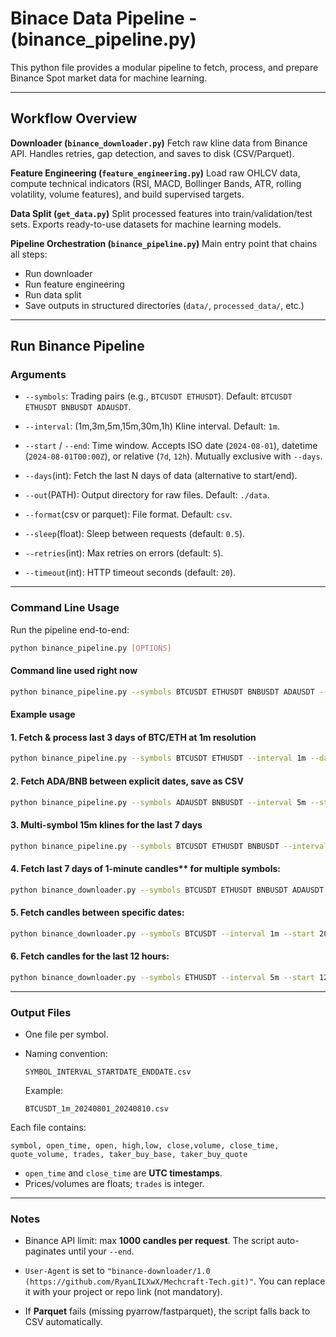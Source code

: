 # Binace Data Pipeline - (binance_pipeline.py)

This python file provides a modular pipeline to fetch, process, and prepare Binance Spot market data for machine learning. 

---

## Workflow Overview

**Downloader (`binance_downloader.py`)**
   Fetch raw kline data from Binance API. Handles retries, gap detection, and saves to disk (CSV/Parquet).

**Feature Engineering (`feature_engineering.py`)**
   Load raw OHLCV data, compute technical indicators (RSI, MACD, Bollinger Bands, ATR, rolling volatility, volume features), and build supervised targets.

**Data Split (`get_data.py`)**
   Split processed features into train/validation/test sets. Exports ready-to-use datasets for machine learning models.

**Pipeline Orchestration (`binance_pipeline.py`)**
   Main entry point that chains all steps:
   - Run downloader
   - Run feature engineering
   - Run data split
   - Save outputs in structured directories (`data/`, `processed_data/`, etc.)

---

## Run Binance Pipeline

### Arguments

- `--symbols`: Trading pairs (e.g., `BTCUSDT ETHUSDT`). Default: `BTCUSDT ETHUSDT BNBUSDT ADAUSDT`.

- `--interval`: (1m,3m,5m,15m,30m,1h) Kline interval. Default: `1m`.

- `--start` / `--end`: Time window. Accepts ISO date (`2024-08-01`), datetime (`2024-08-01T00:00Z`), or relative (`7d`, `12h`). Mutually exclusive with `--days`.

- `--days`(int): Fetch the last N days of data (alternative to start/end).

- `--out`(PATH): Output directory for raw files. Default: `./data`.

- `--format`(csv or parquet): File format. Default: `csv`.

- `--sleep`(float): Sleep between requests (default: `0.5`).

- `--retries`(int): Max retries on errors (default: `5`).

- `--timeout`(int): HTTP timeout seconds (default: `20`).

---

### Command Line Usage

Run the pipeline end-to-end:

```bash
python binance_pipeline.py [OPTIONS]
```

#### Command line used right now

```bash
python binance_pipeline.py --symbols BTCUSDT ETHUSDT BNBUSDT ADAUSDT --interval 1m --days 7 --out ./data
```

#### Example usage

#### 1. Fetch & process last 3 days of BTC/ETH at 1m resolution

```bash
python binance_pipeline.py --symbols BTCUSDT ETHUSDT --interval 1m --days 3 --out ./data --format parquet
```

#### 2. Fetch ADA/BNB between explicit dates, save as CSV

```bash
python binance_pipeline.py --symbols ADAUSDT BNBUSDT --interval 5m --start 2024-08-01 --end 2024-08-05 --out ./data --format csv
```

#### 3. Multi-symbol 15m klines for the last 7 days

```bash
python binance_pipeline.py --symbols BTCUSDT ETHUSDT BNBUSDT --interval 15m --days 7 --out ./data --format parquet
```

#### 4. Fetch last 7 days of 1-minute candles** for multiple symbols:

   ```bash
   python binance_downloader.py --symbols BTCUSDT ETHUSDT BNBUSDT ADAUSDT --interval 1m --days 7 --out ./data
   ```

#### 5. Fetch candles between **specific dates**:

   ```bash
   python binance_downloader.py --symbols BTCUSDT --interval 1m --start 2024-08-01 --end 2024-08-10 --out ./data --format parquet
   ```

#### 6. Fetch candles for the **last 12 hours**:

   ```bash
   python binance_downloader.py --symbols ETHUSDT --interval 5m --start 12h --out ./data
   ```

---

### Output Files

- One file per symbol.
- Naming convention:

  ```
  SYMBOL_INTERVAL_STARTDATE_ENDDATE.csv
  ```

  Example:

  ```
  BTCUSDT_1m_20240801_20240810.csv
  ```

Each file contains:

```
symbol, open_time, open, high,low, close,volume, close_time, quote_volume, trades, taker_buy_base, taker_buy_quote
```

- `open_time` and `close_time` are **UTC timestamps**.
- Prices/volumes are floats; `trades` is integer.

---

### Notes

- Binance API limit: max **1000 candles per request**. The script auto-paginates until your `--end`.

- `User-Agent` is set to `"binance-downloader/1.0 (https://github.com/RyanLILXwX/Mechcraft-Tech.git)"`. You can replace it with your project or repo link (not mandatory).

- If **Parquet** fails (missing pyarrow/fastparquet), the script falls back to CSV automatically.